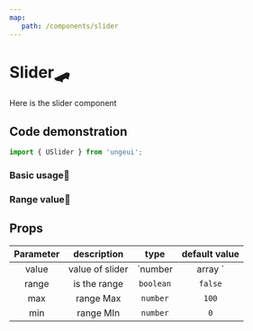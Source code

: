 ```yaml
---
map:
   path: /components/slider
---
```


# Slider🛹

Here is the slider component

## Code demonstration

```js
import { USlider } from 'ungeui';
```

### Basic usage🚀

<demo src="./demo/base.vue"
 language="vue"
 title="🚀basic usage"
 desc="define boundary by Max and Min">
</demo>

### Range value🦴

<demo src="./demo/double.vue"
 language="vue"
 title="🦴basic usage"
 desc="when value is an array and range is true, the range value can be obtained">
</demo>

## Props

| Parameter | description | type | default value|
| :---: | :------: | :-------: | :---------: |
| value | value of slider | `number | array ` | `0` |
| range | is the range | `boolean` | `false` |
| max | range Max | `number` | `100` |
| min | range MIn | `number` | `0` |